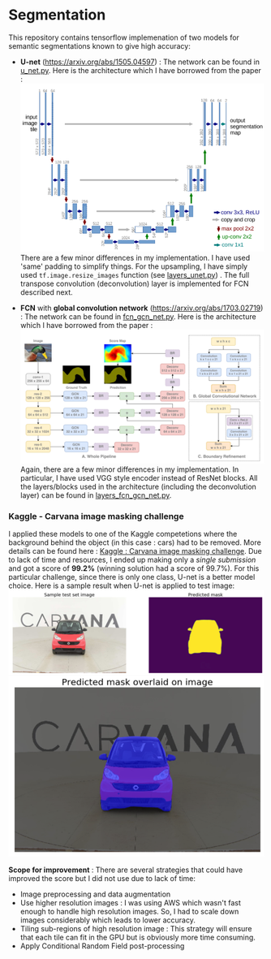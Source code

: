 # Segmentation

This repository contains tensorflow implemenation of two models for semantic segmentations known to give high accuracy:

* **U-net** (https://arxiv.org/abs/1505.04597) : The network can be found in [u_net.py](./u_net.py). Here is the architecture which I have borrowed from the paper :
![unet](./misc/unet.png)
There are a few minor differences in my implementation. I have used 'same' padding to simplify things. For the upsampling, I have simply used `tf.image.resize_images` function (see [layers_unet.py](./layers_unet.py)) . The full transpose convolution (deconvolution) layer is implemented for FCN described next. 

* **FCN** with **global convolution network**  (https://arxiv.org/abs/1703.02719) : The network can be found in [fcn_gcn_net.py](./fcn_gcn_net.py). Here is the architecture which I have borrowed from the paper :
![fcn_gcn](./misc/fcn_gcn.png)
Again, there are a few minor differences in my implementation. In particular, I have used VGG style encoder instead of ResNet blocks. All the layers/blocks used in the architecture (including the deconvolution layer) can be found in [layers_fcn_gcn_net.py](./layers_fcn_gcn_net.py).


### Kaggle - Carvana image masking challenge
I applied these models to one of the Kaggle competetions where the background behind the object (in this case : cars) had to be removed. More details can be found here : [Kaggle : Carvana image masking challenge](https://www.kaggle.com/c/carvana-image-masking-challenge). Due to lack of time and resources, I ended up making only a *single submission* and got a score of **99.2%** (winning solution had a score of 99.7%). For this particular challenge, since there is only one class, U-net is a better model choice. Here is a sample result when U-net is applied to test image:
![carvana_test](./misc/carvana_test.png)  
![carvana_test_overlay](./misc/carvana_test_overlay.png)  


**Scope for improvement** :
There are several strategies that could have improved the score but I did not use due to lack of time:

* Image preprocessing and data augmentation 
* Use higher resolution images : I was using AWS which wasn't fast enough to handle high resolution images. So, I had to scale down images considerably which leads to lower accuracy.
* Tiling sub-regions of high resolution image : This strategy will ensure that each tile can fit in the GPU but is obviously more time consuming. 
* Apply Conditional Random Field post-processing
  